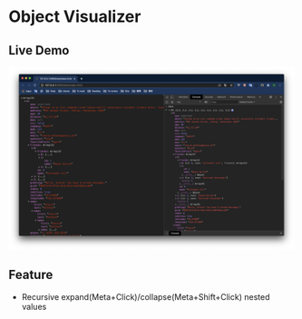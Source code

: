 # Object Visualizer

## Live Demo

[![As same as Chrome's object tree](./screenshot.png)](https://codesandbox.io/s/object-visualizer-5bji4)

## Feature

- Recursive expand(Meta+Click)/collapse(Meta+Shift+Click) nested values
